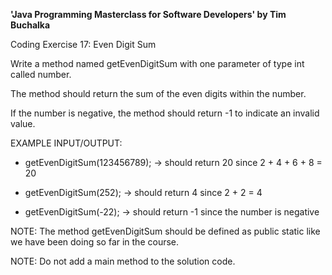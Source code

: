 **'Java Programming Masterclass for Software Developers' by Tim Buchalka**

Coding Exercise 17: Even Digit Sum


Write a method named getEvenDigitSum with one parameter of type int called number.

The method should return the sum of the even digits within the number.

If the number is negative, the method should return -1 to indicate an invalid value.


EXAMPLE INPUT/OUTPUT:

* getEvenDigitSum(123456789); → should return 20 since 2 + 4 + 6 + 8 = 20

* getEvenDigitSum(252); → should return 4 since 2 + 2 = 4

* getEvenDigitSum(-22); → should return -1 since the number is negative


NOTE: The method getEvenDigitSum should be defined as public static like we have been doing so far in the course.

NOTE: Do not add a main method to the solution code.
